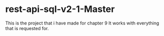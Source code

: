 # rest-api-sql-v2-1-Master
This is the project that i have made for chapter 9
It works with everything that is requested for.

